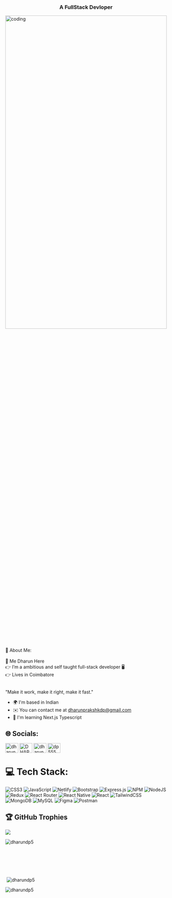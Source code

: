 <div>
  <h3 align="center">A FullStack Devloper</h3>
<img align="center" alt="coding" height="50%" width="100%" src="https://www.shootdartsolutions.com/img/service/web-design.gif"></img>
<br/>
<br/>
💫 About Me:
<br></br>
🥳 Me Dharun Here<br>👉 I’m a ambitious and self taught full-stack developer 🖥️<br>👉 Lives in Coimbatore<br><br>

"Make it work, make it right, make it fast."

* 🌍  I'm based in Indian
* ✉️  You can contact me at [dharunprakshkdp@gmail.com](mailto:dharunprakshkdp@gmail.com)
* 🧠  I'm learning Next.js Typescript


## 🌐 Socials:
<p align="left">
<a href="https://twitter.com/dharun dp5" target="blank"><img align="center" src="https://raw.githubusercontent.com/rahuldkjain/github-profile-readme-generator/master/src/images/icons/Social/twitter.svg" alt="dharun dp5" height="30" width="40" /></a>
<a href="https://linkedin.com/in/dharun prakash k" target="blank"><img align="center" src="https://raw.githubusercontent.com/rahuldkjain/github-profile-readme-generator/master/src/images/icons/Social/linked-in-alt.svg" alt="DHARUN PRAKASH K" height="30" width="40" /></a>
<a href="https://fb.com/Dharun Dp" target="blank"><img align="center" src="https://raw.githubusercontent.com/rahuldkjain/github-profile-readme-generator/master/src/images/icons/Social/facebook.svg" alt="dharun dp" height="30" width="40" /></a>
<a href="https://instagram.com/_dp_555" target="blank"><img align="center" src="https://raw.githubusercontent.com/rahuldkjain/github-profile-readme-generator/master/src/images/icons/Social/instagram.svg" alt="dp555" height="30" width="40" /></a>
</p> 

# 💻 Tech Stack:
![CSS3](https://img.shields.io/badge/css3-%231572B6.svg?style=for-the-badge&logo=css3&logoColor=white) ![JavaScript](https://img.shields.io/badge/javascript-%23323330.svg?style=for-the-badge&logo=javascript&logoColor=%23F7DF1E) ![Netlify](https://img.shields.io/badge/netlify-%23000000.svg?style=for-the-badge&logo=netlify&logoColor=#00C7B7) ![Bootstrap](https://img.shields.io/badge/bootstrap-%23563D7C.svg?style=for-the-badge&logo=bootstrap&logoColor=white) ![Express.js](https://img.shields.io/badge/express.js-%23404d59.svg?style=for-the-badge&logo=express&logoColor=%2361DAFB) ![NPM](https://img.shields.io/badge/NPM-%23000000.svg?style=for-the-badge&logo=npm&logoColor=white) ![NodeJS](https://img.shields.io/badge/node.js-6DA55F?style=for-the-badge&logo=node.js&logoColor=white) ![Redux](https://img.shields.io/badge/redux-%23593d88.svg?style=for-the-badge&logo=redux&logoColor=white) ![React Router](https://img.shields.io/badge/React_Router-CA4245?style=for-the-badge&logo=react-router&logoColor=white) ![React Native](https://img.shields.io/badge/react_native-%2320232a.svg?style=for-the-badge&logo=react&logoColor=%2361DAFB) ![React](https://img.shields.io/badge/react-%2320232a.svg?style=for-the-badge&logo=react&logoColor=%2361DAFB) ![TailwindCSS](https://img.shields.io/badge/tailwindcss-%2338B2AC.svg?style=for-the-badge&logo=tailwind-css&logoColor=white) ![MongoDB](https://img.shields.io/badge/MongoDB-%234ea94b.svg?style=for-the-badge&logo=mongodb&logoColor=white) ![MySQL](https://img.shields.io/badge/mysql-%2300f.svg?style=for-the-badge&logo=mysql&logoColor=white) 	![Figma](https://img.shields.io/badge/figma-%23F24E1E.svg?style=for-the-badge&logo=figma&logoColor=white) ![Postman](https://img.shields.io/badge/Postman-FF6C37?style=for-the-badge&logo=postman&logoColor=white)
## 🏆 GitHub Trophies
![](https://github-profile-trophy.vercel.app/?username=DHARUNDP5&theme=discord&no-frame=true&no-bg=false&margin-w=4)
<p><img align="left" src="https://github-readme-stats.vercel.app/api/top-langs?username=DHARUNDP5&show_icons=true&locale=en&layout=compact" alt="dharundp5" /></p>
<br><br><br><br><br><br>

<p>&nbsp;<img align="center" src="https://github-readme-stats.vercel.app/api?username=dharundp5&show_icons=true&locale=en" alt="dharundp5" /></p>

<p><img align="center" src="https://github-readme-streak-stats.herokuapp.com/?user=dharundp5&" alt="dharundp5" /></p>  


</div>
